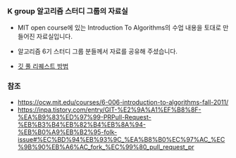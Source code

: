 ### K group 알고리즘 스터디 그룹의 자료실
- MIT open course에 있는 Introduction To Algorithms의 수업 내용을 토대로 만들어진 자료실입니다. 
- 알고리즘 6기 스터디 그룹 분들께서 자료를 공유해 주셨습니다.  

- [깃 풀 리퀘스트 방법](https://inpa.tistory.com/entry/GIT-%E2%9A%A1%EF%B8%8F-%EA%B9%83%ED%97%99-PRPull-Request-%EB%B3%B4%EB%82%B4%EB%8A%94-%EB%B0%A9%EB%B2%95-folk-issue#%EC%BD%94%EB%93%9C_%EA%B8%B0%EC%97%AC_%EC%9B%90%EB%A6%AC_fork_%EC%99%80_pull_request_pr)


### 참조
- https://ocw.mit.edu/courses/6-006-introduction-to-algorithms-fall-2011/
- https://inpa.tistory.com/entry/GIT-%E2%9A%A1%EF%B8%8F-%EA%B9%83%ED%97%99-PRPull-Request-%EB%B3%B4%EB%82%B4%EB%8A%94-%EB%B0%A9%EB%B2%95-folk-issue#%EC%BD%94%EB%93%9C_%EA%B8%B0%EC%97%AC_%EC%9B%90%EB%A6%AC_fork_%EC%99%80_pull_request_pr

